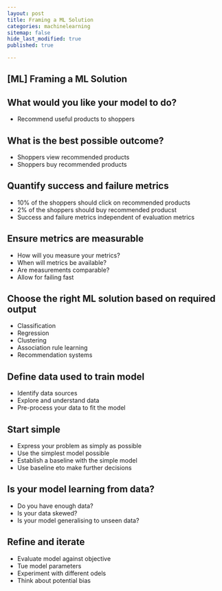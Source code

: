 ```yaml
---
layout: post
title: Framing a ML Solution
categories: machinelearning
sitemap: false
hide_last_modified: true
published: true

---
```


## [ML] Framing a ML Solution

## What would you like your model to do?
- Recommend useful products to shoppers

## What is the best possible outcome?
- Shoppers view recommended products
- Shoppers buy recommended products

## Quantify success and failure metrics
- 10% of the shoppers should click on recommended products
- 2% of the shoppers should buy recommended producst
- Success and failure metrics independent of evaluation metrics

## Ensure metrics are measurable
- How will you measure your metrics?
- When will metrics be available?
- Are measurements comparable?
- Allow for failing fast

## Choose the right ML solution based on required output
- Classification
- Regression
- Clustering
- Association rule learning
- Recommendation systems

## Define data used to train model
- Identify data sources
- Explore and understand data
- Pre-process your data to fit the model

## Start simple
- Express your problem as simply as possible
- Use the simplest model possible
- Establish a baseline with the simple model
- Use baseline eto make further decisions

## Is your model learning from data?
- Do you have enough data?
- Is your data skewed?
- Is your model generalising to unseen data?

## Refine and iterate
- Evaluate model against objective
- Tue model parameters
- Experiment with different odels
- Think about potential bias